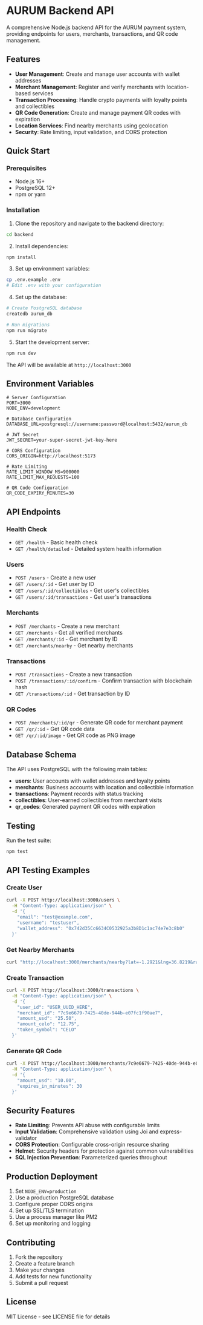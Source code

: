 # AURUM Backend API

A comprehensive Node.js backend API for the AURUM payment system, providing endpoints for users, merchants, transactions, and QR code management.

## Features

- **User Management**: Create and manage user accounts with wallet addresses
- **Merchant Management**: Register and verify merchants with location-based services
- **Transaction Processing**: Handle crypto payments with loyalty points and collectibles
- **QR Code Generation**: Create and manage payment QR codes with expiration
- **Location Services**: Find nearby merchants using geolocation
- **Security**: Rate limiting, input validation, and CORS protection

## Quick Start

### Prerequisites

- Node.js 16+ 
- PostgreSQL 12+
- npm or yarn

### Installation

1. Clone the repository and navigate to the backend directory:
```bash
cd backend
```

2. Install dependencies:
```bash
npm install
```

3. Set up environment variables:
```bash
cp .env.example .env
# Edit .env with your configuration
```

4. Set up the database:
```bash
# Create PostgreSQL database
createdb aurum_db

# Run migrations
npm run migrate
```

5. Start the development server:
```bash
npm run dev
```

The API will be available at `http://localhost:3000`

## Environment Variables

```env
# Server Configuration
PORT=3000
NODE_ENV=development

# Database Configuration
DATABASE_URL=postgresql://username:password@localhost:5432/aurum_db

# JWT Secret
JWT_SECRET=your-super-secret-jwt-key-here

# CORS Configuration
CORS_ORIGIN=http://localhost:5173

# Rate Limiting
RATE_LIMIT_WINDOW_MS=900000
RATE_LIMIT_MAX_REQUESTS=100

# QR Code Configuration
QR_CODE_EXPIRY_MINUTES=30
```

## API Endpoints

### Health Check
- `GET /health` - Basic health check
- `GET /health/detailed` - Detailed system health information

### Users
- `POST /users` - Create a new user
- `GET /users/:id` - Get user by ID
- `GET /users/:id/collectibles` - Get user's collectibles
- `GET /users/:id/transactions` - Get user's transactions

### Merchants
- `POST /merchants` - Create a new merchant
- `GET /merchants` - Get all verified merchants
- `GET /merchants/:id` - Get merchant by ID
- `GET /merchants/nearby` - Get nearby merchants

### Transactions
- `POST /transactions` - Create a new transaction
- `POST /transactions/:id/confirm` - Confirm transaction with blockchain hash
- `GET /transactions/:id` - Get transaction by ID

### QR Codes
- `POST /merchants/:id/qr` - Generate QR code for merchant payment
- `GET /qr/:id` - Get QR code data
- `GET /qr/:id/image` - Get QR code as PNG image

## Database Schema

The API uses PostgreSQL with the following main tables:

- **users**: User accounts with wallet addresses and loyalty points
- **merchants**: Business accounts with location and collectible information
- **transactions**: Payment records with status tracking
- **collectibles**: User-earned collectibles from merchant visits
- **qr_codes**: Generated payment QR codes with expiration

## Testing

Run the test suite:
```bash
npm test
```

## API Testing Examples

### Create User
```bash
curl -X POST http://localhost:3000/users \
  -H "Content-Type: application/json" \
  -d '{
    "email": "test@example.com",
    "username": "testuser",
    "wallet_address": "0x742d35Cc6634C0532925a3b8D1c1ac74e7e3c8b0"
  }'
```

### Get Nearby Merchants
```bash
curl "http://localhost:3000/merchants/nearby?lat=-1.2921&lng=36.8219&radius_km=5"
```

### Create Transaction
```bash
curl -X POST http://localhost:3000/transactions \
  -H "Content-Type: application/json" \
  -d '{
    "user_id": "USER_UUID_HERE",
    "merchant_id": "7c9e6679-7425-40de-944b-e07fc1f90ae7",
    "amount_usd": "25.50",
    "amount_celo": "12.75",
    "token_symbol": "CELO"
  }'
```

### Generate QR Code
```bash
curl -X POST http://localhost:3000/merchants/7c9e6679-7425-40de-944b-e07fc1f90ae7/qr \
  -H "Content-Type: application/json" \
  -d '{
    "amount_usd": "10.00",
    "expires_in_minutes": 30
  }'
```

## Security Features

- **Rate Limiting**: Prevents API abuse with configurable limits
- **Input Validation**: Comprehensive validation using Joi and express-validator
- **CORS Protection**: Configurable cross-origin resource sharing
- **Helmet**: Security headers for protection against common vulnerabilities
- **SQL Injection Prevention**: Parameterized queries throughout

## Production Deployment

1. Set `NODE_ENV=production`
2. Use a production PostgreSQL database
3. Configure proper CORS origins
4. Set up SSL/TLS termination
5. Use a process manager like PM2
6. Set up monitoring and logging

## Contributing

1. Fork the repository
2. Create a feature branch
3. Make your changes
4. Add tests for new functionality
5. Submit a pull request

## License

MIT License - see LICENSE file for details